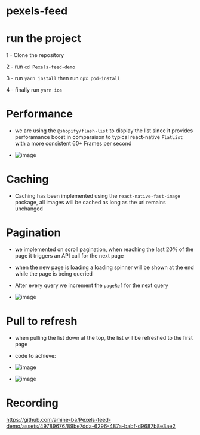 # pexels-feed

#  run the project

1 - Clone the repository

2 - run `cd Pexels-feed-demo`

3 - run `yarn install` then run `npx pod-install`

4 - finally run `yarn ios`


# Performance

- we are using the `@shopify/flash-list` to display the list since it provides perforamance boost in comparaison to typical react-native `FlatList` with a more consistent 60+ Frames per second

- ![image](https://github.com/amine-ba/Pexels-feed-demo/assets/49789676/9ccb6a9c-27df-45a5-b368-040829ec4e79)

# Caching

- Caching has been implemented using the `react-native-fast-image` package, all images will be cached as long as the url remains unchanged

# Pagination 

- we implemented on scroll pagination, when reaching the last 20% of the page it triggers an API call for the next page

- when the new page is loading a loading spinner will be shown at the end while the page is being queried

- After every query we increment the `pageRef` for the next query

- ![image](https://github.com/amine-ba/Pexels-feed-demo/assets/49789676/63122458-b33b-4f79-af22-79a634983922)

# Pull to refresh

- when pulling the list down at the top, the list will be refreshed to the first page

- code to achieve:

- ![image](https://github.com/amine-ba/Pexels-feed-demo/assets/49789676/2a776967-9e2f-433c-9d34-8e53ae26cb19)

- ![image](https://github.com/amine-ba/Pexels-feed-demo/assets/49789676/f4314605-d49c-469c-b576-2550eff4c848)

# Recording

https://github.com/amine-ba/Pexels-feed-demo/assets/49789676/89be7dda-6296-487a-babf-d9687b8e3ae2



